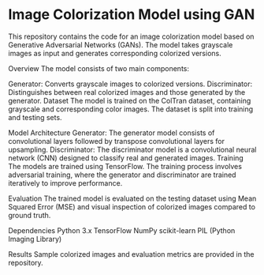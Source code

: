 # Image Colorization Model using GAN
This repository contains the code for an image colorization model based on Generative Adversarial Networks (GANs). The model takes grayscale images as input and generates corresponding colorized versions.

Overview
The model consists of two main components:

Generator: Converts grayscale images to colorized versions.
Discriminator: Distinguishes between real colorized images and those generated by the generator.
Dataset
The model is trained on the ColTran dataset, containing grayscale and corresponding color images. The dataset is split into training and testing sets.

Model Architecture
Generator: The generator model consists of convolutional layers followed by transpose convolutional layers for upsampling.
Discriminator: The discriminator model is a convolutional neural network (CNN) designed to classify real and generated images.
Training
The models are trained using TensorFlow. The training process involves adversarial training, where the generator and discriminator are trained iteratively to improve performance.

Evaluation
The trained model is evaluated on the testing dataset using Mean Squared Error (MSE) and visual inspection of colorized images compared to ground truth.

Dependencies
Python 3.x
TensorFlow
NumPy
scikit-learn
PIL (Python Imaging Library)

Results
Sample colorized images and evaluation metrics are provided in the repository.


